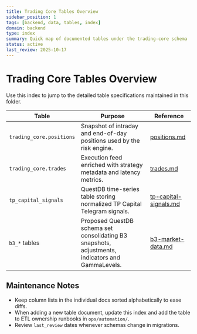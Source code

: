 ```yaml
---
title: Trading Core Tables Overview
sidebar_position: 1
tags: [backend, data, tables, index]
domain: backend
type: index
summary: Quick map of documented tables under the trading-core schema
status: active
last_review: 2025-10-17
---
```


# Trading Core Tables Overview

Use this index to jump to the detailed table specifications maintained in this folder.

| Table | Purpose | Reference |
|-------|---------|-----------|
| `trading_core.positions` | Snapshot of intraday and end-of-day positions used by the risk engine. | [positions.md](positions.md) |
| `trading_core.trades` | Execution feed enriched with strategy metadata and latency metrics. | [trades.md](trades.md) |
| `tp_capital_signals` | QuestDB time-series table storing normalized TP Capital Telegram signals. | [tp-capital-signals.md](tp-capital-signals.md) |
| `b3_*` tables | Proposed QuestDB schema set consolidating B3 snapshots, adjustments, indicators and GammaLevels. | [b3-market-data.md](b3-market-data.md) |

## Maintenance Notes

- Keep column lists in the individual docs sorted alphabetically to ease diffs.
- When adding a new table document, update this index and add the table to ETL ownership runbooks in `ops/automation/`.
- Review `last_review` dates whenever schemas change in migrations.
